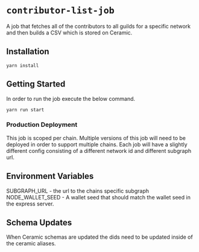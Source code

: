 # `contributor-list-job`

A job that fetches all of the contributors to all guilds
for a specific network and then builds a CSV which is stored
on Ceramic.

## Installation

```
yarn install
```

## Getting Started

In order to run the job execute the below command.

```
yarn run start
```

### Production Deployment

This job is scoped per chain. Multiple versions of this job will need to be deployed in order to support multiple chains. Each job will have a slightly different config consisting of a different network id and different subgraph url.

## Environment Variables

SUBGRAPH_URL - the url to the chains specific subgraph
NODE_WALLET_SEED - A wallet seed that should match the wallet seed in the express server.

## Schema Updates

When Ceramic schemas are updated the dids need to be updated inside of the ceramic aliases.
